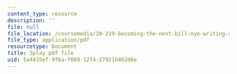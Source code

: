 ```yaml
---
content_type: resource
description: ''
file: null
file_location: /coursemedia/20-219-becoming-the-next-bill-nye-writing-and-hosting-the-educational-show-january-iap-2015/5a4435ef9f6af66912f427921b462d6e_VHyCh1mDneE.pdf
file_type: application/pdf
resourcetype: Document
title: 3play pdf file
uid: 5a4435ef-9f6a-f669-12f4-27921b462d6e
---
```

